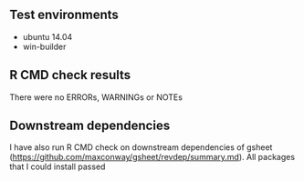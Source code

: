 ## Test environments

- ubuntu 14.04
- win-builder

## R CMD check results
There were no ERRORs, WARNINGs or NOTEs

## Downstream dependencies
I have also run R CMD check on downstream dependencies of gsheet 
(https://github.com/maxconway/gsheet/revdep/summary.md). 
All packages that I could install passed